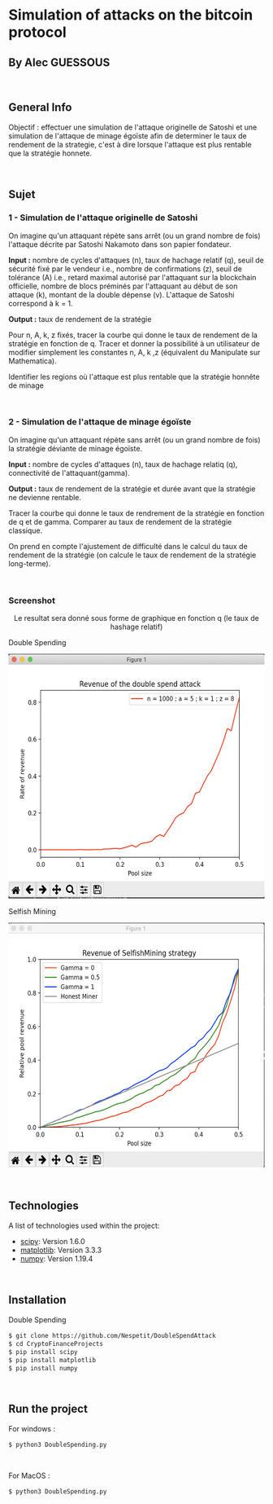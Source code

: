 # Simulation of attacks on the bitcoin protocol 
## By Alec GUESSOUS

</br>

## General Info

<p>
Objectif : effectuer une simulation de l'attaque originelle de Satoshi et une simulation de l'attaque de minage égoïste afin de determiner le taux de rendement de la strategie, c'est à dire lorsque l'attaque est plus rentable que la stratégie honnete.
</p>

</br>

## Sujet

### 1 - Simulation de l'attaque originelle de Satoshi


On imagine qu'un attaquant répète sans arrêt (ou un grand nombre de fois) l'attaque décrite par Satoshi Nakamoto dans son papier fondateur.

**Input :** nombre de cycles d'attaques (n), taux de hachage relatif (q), seuil de sécurité fixé par le vendeur i.e., nombre de confirmations (z), seuil de tolérance (A) i.e., retard maximal autorisé par l'attaquant sur la blockchain officielle, nombre de blocs préminés par l'attaquant au début de son attaque (k), montant de la double dépense (v). L'attaque de Satoshi correspond à k = 1.

**Output :** taux de rendement de la stratégie

Pour n, A, k, z fixés, tracer la courbe qui donne le taux de rendement de la stratégie en fonction de q. Tracer et donner la possibilité à un utilisateur de modifier simplement les constantes n, A, k ,z (équivalent du Manipulate sur Mathematica).

Identifier les regions où l'attaque est plus rentable que la stratégie honnête de minage

</br>

### 2 - Simulation de l'attaque de minage égoïste

On imagine qu'un attaquant répète sans arrêt (ou un grand nombre de fois) la stratégie déviante de minage égoïste.

**Input :** nombre de cycles d'attaques (n), taux de hachage relatiq (q), connectivité de l'attaquant(gamma).

**Output :** taux de rendement de la stratégie et durée avant que la stratégie ne devienne rentable.

Tracer la courbe qui donne le taux de rendrement de la stratégie en fonction de q et de gamma. Comparer au taux de rendement de la stratégie classique.

On prend en compte l'ajustement de difficulté dans le calcul du taux de rendement de la stratégie (on calcule le taux de rendement de la stratégie long-terme).

</br>

### Screenshot
<p align = "center">
Le resultat sera donné sous forme de graphique en fonction q (le taux de hashage relatif)
</br>
<p> Double Spending </p>
<img src="img/s_double_spend.png" width="650" height="480"  title="Screenshot">
</br>
<p> Selfish Mining </p>
<img src="img/s_selfish_mining.png" width="650" height="480"  title="Screenshot">
</p>
</br>

## Technologies

A list of technologies used within the project:
* [scipy](https://www.scipy.org/install.html): Version 1.6.0
* [matplotlib](https://matplotlib.org/3.3.3/users/installing.html): Version 3.3.3
* [numpy](https://numpy.org/): Version 1.19.4

</br>

## Installation

Double Spending 
```
$ git clone https://github.com/Nespetit/DoubleSpendAttack
$ cd CryptoFinanceProjects
$ pip install scipy
$ pip install matplotlib
$ pip install numpy
```

</br>

## Run the project

For windows :

```
$ python3 DoubleSpending.py
```
</br>

For MacOS :
```
$ python3 DoubleSpending.py
```
